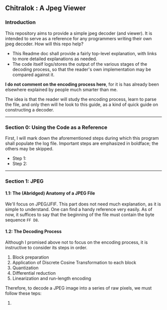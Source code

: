 ## Chitralok : A Jpeg Viewer

### Introduction
This repository aims to provide a simple jpeg decoder (and viewer).
It is intended to serve as a reference for any programmers writing their own jpeg decoder. How will this repo help?

* This Readme doc  shall provide a fairly top-level explanation, with links to more detailed explanations as needed.
* The code itself logs/stores the output of the various stages of the decoding process, so that the reader's own implementation may be compared against it.

**I do not comment on the encoding process here**, for it is has already been elsewhere explained  by people much smarter than me.

The idea is that the reader will study the encoding process, learn to parse the file, and only then will he look to this guide, as a kind of quick guide on constructing a decoder. 
___
### Section 0: Using the Code as a Reference
First, I  will mark down the aforementioned steps during which this program shall populate the log file. Important steps are emphasized in boldface; the others may be skipped.

* Step 1:
* Step 2:

___

### Section 1: JPEG

#### 1.1: The (Abridged) Anatomy of a JPEG File
We'll focus on JPEG/JFIF. This part does not need much explanation, as it is simple to understand. One can find a handy reference very easily. As of now, it suffices to say that the beginning of the file
must contain the byte sequence `FF D8`.

#### 1.2: The Decoding Process

Although I promised above not to focus on the encoding process, it is instructive to consider its steps in order.

1. Block preparation
2. Application of Discrete Cosine Transformation to each block
3. Quantization
4. Differential reduction
5. Linearization and run-length encoding

Therefore, to decode a JPEG image into a series of
raw pixels, we must follow these teps:

1. 